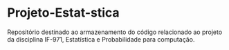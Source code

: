# Projeto-Estat-stica
Repositório destinado ao armazenamento do código relacionado ao projeto da disciplina IF-971, Estatística e Probabilidade para computação.
